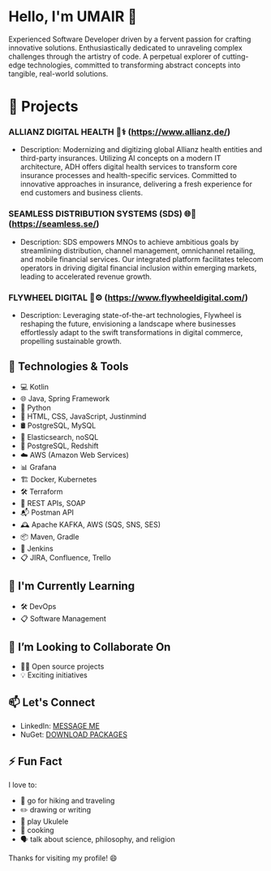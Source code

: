 # Hello, I'm UMAIR 👋

Experienced Software Developer driven by a fervent passion for crafting innovative solutions. Enthusiastically dedicated to unraveling complex challenges through the artistry of code. A perpetual explorer of cutting-edge technologies, committed to transforming abstract concepts into tangible, real-world solutions.

# 🔭 Projects

### ALLIANZ DIGITAL HEALTH 🏥⚕️ (https://www.allianz.de/)

- Description: Modernizing and digitizing global Allianz health entities and third-party insurances. Utilizing AI concepts on a modern IT architecture, ADH offers digital health services to transform core insurance processes and health-specific services. Committed to innovative approaches in insurance, delivering a fresh experience for end customers and business clients.

### SEAMLESS DISTRIBUTION SYSTEMS (SDS) 🌐📱 (https://seamless.se/)

- Description: SDS empowers MNOs to achieve ambitious goals by streamlining distribution, channel management, omnichannel retailing, and mobile financial services. Our integrated platform facilitates telecom operators in driving digital financial inclusion within emerging markets, leading to accelerated revenue growth.

### FLYWHEEL DIGITAL 🚀⚙️ (https://www.flywheeldigital.com/)

- Description: Leveraging state-of-the-art technologies, Flywheel is reshaping the future, envisioning a landscape where businesses effortlessly adapt to the swift transformations in digital commerce, propelling sustainable growth. 

## 🚀 Technologies & Tools
- 💻 Kotlin
- 🌐 Java, Spring Framework
- 🐍 Python
- 🎨 HTML, CSS, JavaScript, Justinmind
- 🛢️ PostgreSQL, MySQL
- 🍃 Elasticsearch, noSQL
- 🐘 PostgreSQL, Redshift
- ☁️ AWS (Amazon Web Services)
- 📊 Grafana
- 🏗️ Docker, Kubernetes
- 🛠️ Terraform
- 🚀 REST APIs, SOAP
- 📬 Postman API
- 🕰️ Apache KAFKA, AWS (SQS, SNS, SES)
- 📦 Maven, Gradle
- 🧰 Jenkins
- 📋 JIRA, Confluence, Trello

## 🌱 I'm Currently Learning

- 🛠️ DevOps
- 📋 Software Management

## 🔧 I’m Looking to Collaborate On

- 👨‍💻 Open source projects
- 💡 Exciting initiatives

## 📫 Let's Connect

- LinkedIn: [MESSAGE ME](https://www.linkedin.com/in/umairqayyumk/)
- NuGet:    [DOWNLOAD PACKAGES](https://www.nuget.org/profiles/UmairQayyumk)

## ⚡ Fun Fact
I love to:
- 🥾 go for hiking and traveling
- ✏️ drawing or writing
- 🎸 play Ukulele
- 🍳 cooking
- 🗣️ talk about science, philosophy, and religion


Thanks for visiting my profile! 😄

